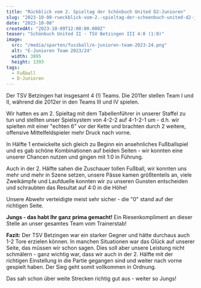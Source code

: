 ```yaml
---
title: "Rückblick vom 2. Spieltag der Schönbuch United D2-Junioren"
slug: "2023-10-08-rueckblick-vom-2.-spieltag-der-schoenbuch-united-d2-junioren"
date: "2023-10-08"
createdAt: "2023-10-09T12:00:00.000Z"
teaser: "Schönbuch United II - TSV Betzingen III 4:0 (1:0)"
image:
  src: "/media/sparten/fussball/e-junioren-team-2023-24.png"
  alt: "E-Junioren Team 2023/24"
  width: 3895
  height: 1393
tags:
  - Fußball
  - D-Junioren
---
```

Der TSV Betzingen hat insgesamt 4 (!) Teams. Die 2011er stellen Team I und II, während die 2012er in den Teams III und IV spielen.

Wir hatten es am 2. Spieltag mit dem Tabellenführer in unserer Staffel zu tun und stellten unser Spielsystem von 4-2-2 auf 4-1-2-1 um - d.h. wir spielten mit einer "echten 6" vor der Kette und brachten durch 2 weitere, offensive Mittelfeldspieler mehr Druck nach vorne.

In Hälfte 1 entwickelte sich gleich zu Beginn ein ansehnliches Fußballspiel und es gab schöne Kombinationen auf beiden Seiten - wir konnten eine unserer Chancen nutzen und gingen mit 1:0 in Führung.

Auch in der 2. Hälfte sahen die Zuschauer tollen Fußball, wir konnten uns mehr und mehr in Szene setzen, unsere Pässe kamen größtenteils an, viele Zweikämpfe und Laufduelle konnten wir zu unseren Gunsten entscheiden und schraubten das Resultat auf 4:0 in die Höhe!

Unsere Abwehr verteidigte meist sehr sicher - die "0" stand auf der richtigen Seite.

**Jungs - das habt Ihr ganz prima gemacht!** Ein Riesenkompliment an dieser Stelle an unser gesamtes Team vom Trainerstab!

**Fazit:** Der TSV Betzingen war ein starker Gegner und hätte durchaus auch 1-2 Tore erzielen können. In manchen Situationen war das Glück auf unserer Seite, das müssen wir schon sagen. Dies soll aber unsere Leistung nicht schmälern - ganz wichtig war, dass wir auch in der 2. Hälfte mit der richtigen Einstellung in die Partie gegangen sind und weiter nach vorne gespielt haben. Der Sieg geht somit vollkommen in Ordnung.

Das sah schon über weite Strecken richtig gut aus - weiter so Jungs!
